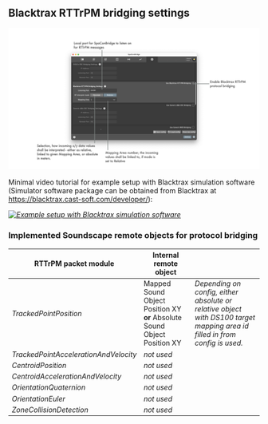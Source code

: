 ## Blacktrax RTTrPM bridging settings

![Showreel.016.png](../Showreel/Showreel.016.png "Blacktrax RTTrPM Bridging Settings")

Minimal video tutorial for example setup with Blacktrax simulation software (Simulator software package can be obtained from Blacktrax at https://blacktrax.cast-soft.com/developer/):

_[![Example setup with Blacktrax simulation software](https://img.youtube.com/vi/uIS1dVCuTkE/0.jpg)](https://www.youtube.com/watch?v=uIS1dVCuTkE)_


### Implemented Soundscape remote objects for protocol bridging

| RTTrPM packet module | Internal remote object | |
| -- | -- | -- |
| _TrackedPointPosition_ | Mapped Sound Object Position XY **or** Absolute Sound Object Position XY | _Depending on config, either absolute or relative object with DS100 target mapping area id filled in from config is used._ |
| _TrackedPointAccelerationAndVelocity_ | _not used_ | |
| _CentroidPosition_ | _not used_ | |
| _CentroidAccelerationAndVelocity_ | _not used_ | |
| _OrientationQuaternion_ | _not used_ | |
| _OrientationEuler_ | _not used_ | |
| _ZoneCollisionDetection_ | _not used_ | |